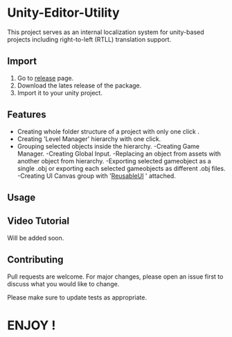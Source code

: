 # Unity-Editor-Utility

This project serves as an internal localization system for unity-based projects including right-to-left (RTLL) translation support.

## Import

1. Go to [release](https://github.com/ertanturan/Unity-Localization/releases) page.
2. Download the lates release of the package.
3. Import it to your unity project.

## Features
- Creating whole folder structure of a project with only one click .
- Creating 'Level Manager' hierarchy with one click.
- Grouping selected objects inside the hierarchy.
-Creating Game Manager.
-Creating Global Input.
-Replacing an object from assets with another object from hierarchy.
-Exporting selected gameobject as a single .obj or exporting each selected gameobjects as different .obj files.
-Creating UI Canvas group with '[ReusableUI](https://github.com/ertanturan/Unity-Reusable-UI "") ' attached.


## Usage



## Video Tutorial

Will be added soon.

## Contributing
Pull requests are welcome. For major changes, please open an issue first to discuss what you would like to change.

Please make sure to update tests as appropriate.


# ENJOY !
